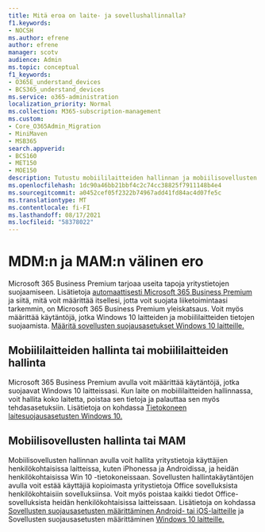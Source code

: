 ```yaml
---
title: Mitä eroa on laite- ja sovellushallinnalla?
f1.keywords:
- NOCSH
ms.author: efrene
author: efrene
manager: scotv
audience: Admin
ms.topic: conceptual
f1_keywords:
- O365E_understand_devices
- BCS365_understand_devices
ms.service: o365-administration
localization_priority: Normal
ms.collection: M365-subscription-management
ms.custom:
- Core_O365Admin_Migration
- MiniMaven
- MSB365
search.appverid:
- BCS160
- MET150
- MOE150
description: Tutustu mobiililaitteiden hallinnan ja mobiilisovellusten hallinnan, mobiililaitteiden hallinnan ja MAM:n eroihin.
ms.openlocfilehash: 1dc90a46bb21bbf4c2c74cc38825f7911148b4e4
ms.sourcegitcommit: a0452cef05f2322b74967add41fd84ac4d07fe5c
ms.translationtype: MT
ms.contentlocale: fi-FI
ms.lasthandoff: 08/17/2021
ms.locfileid: "58378022"
---
```

# <a name="difference-between-mdm-and-mam"></a>MDM:n ja MAM:n välinen ero

Microsoft 365 Business Premium tarjoaa useita tapoja yritystietojen suojaamiseen. Lisätietoja [automaattisesti Microsoft 365 Business Premium](../../business-video/what-is-microsoft-365.md) ja siitä, mitä voit määrittää itsellesi, jotta voit suojata liiketoimintaasi tarkemmin, on Microsoft 365 Business Premium yleiskatsaus. Voit myös määrittää käytäntöjä, jotka Windows 10 laitteiden ja mobiililaitteiden tietojen suojaamista.
[Määritä sovellusten suojausasetukset Windows 10 laitteille.](../protection-settings-for-windows-10-devices.md)

## <a name="mobile-device-management-or-mdm"></a>Mobiililaitteiden hallinta tai mobiililaitteiden hallinta

Microsoft 365 Business Premium avulla voit määrittää käytäntöjä, jotka suojaavat Windows 10 laitteissasi. Kun laite on mobiililaitteiden hallinnassa, voit hallita koko laitetta, poistaa sen tietoja ja palauttaa sen myös tehdasasetuksiin. Lisätietoja on kohdassa [Tietokoneen laitesuojausasetusten Windows 10.](../protection-settings-for-windows-10-pcs.md)

## <a name="mobile-application-management-or-mam"></a>Mobiilisovellusten hallinta tai MAM

Mobiilisovellusten hallinnan avulla voit hallita yritystietoja käyttäjien henkilökohtaisissa laitteissa, kuten iPhonessa ja Androidissa, ja heidän henkilökohtaisissa Win 10 -tietokoneissaan. Sovellusten hallintakäytäntöjen avulla voit estää käyttäjiä kopioimasta yritystietoja Office sovelluksista henkilökohtaisiin sovelluksiinsa. Voit myös poistaa kaikki tiedot Office-sovelluksista heidän henkilökohtaisissa laitteissaan. Lisätietoja on kohdassa [Sovellusten suojausasetusten määrittäminen Android- tai iOS-laitteille](../app-protection-settings-for-android-and-ios.md) ja Sovellusten suojausasetusten määrittäminen [Windows 10 laitteille.](../protection-settings-for-windows-10-devices.md)
